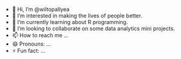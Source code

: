 - 👋 Hi, I’m @wiltopallyea
- 👀 I’m interested in making the lives of people better.
- 🌱 I’m currently learning about R programming.
- 💞️ I’m looking to collaborate on some data analytics mini projects.
- 📫 How to reach me ...
- 😄 Pronouns: ...
- ⚡ Fun fact: ...

<!---
wiltopallyea/wiltopallyea is a ✨ special ✨ repository because its `README.md` (this file) appears on your GitHub profile.
You can click the Preview link to take a look at your changes.
--->
